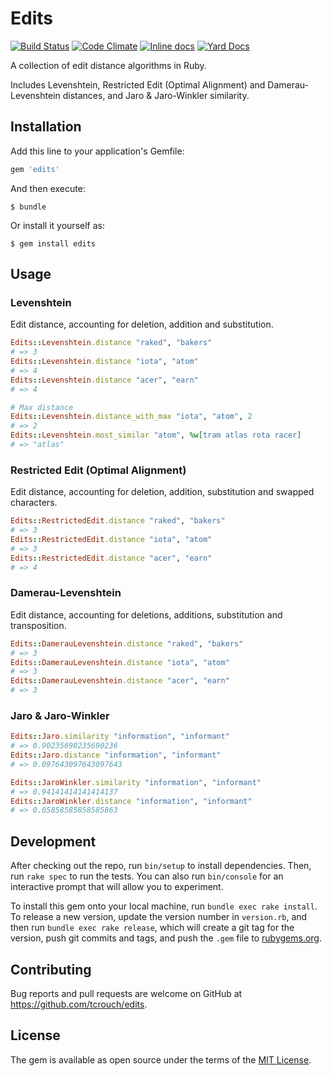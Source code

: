 # Edits

[![Build Status](https://travis-ci.org/tcrouch/edits.svg?branch=master)](https://travis-ci.org/tcrouch/edits)
[![Code Climate](https://codeclimate.com/github/tcrouch/edits/badges/gpa.svg)](https://codeclimate.com/github/tcrouch/edits)
[![Inline docs](http://inch-ci.org/github/tcrouch/edits.svg?branch=master)](http://inch-ci.org/github/tcrouch/edits)
[![Yard Docs](http://img.shields.io/badge/yard-docs-blue.svg)](http://rubydoc.info/github/tcrouch/edits)

A collection of edit distance algorithms in Ruby.

Includes Levenshtein, Restricted Edit (Optimal Alignment) and Damerau-Levenshtein distances, and Jaro & Jaro-Winkler similarity.

## Installation

Add this line to your application's Gemfile:

```ruby
gem 'edits'
```

And then execute:

    $ bundle

Or install it yourself as:

    $ gem install edits

## Usage

### Levenshtein

Edit distance, accounting for deletion, addition and substitution.

```ruby
Edits::Levenshtein.distance "raked", "bakers"
# => 3
Edits::Levenshtein.distance "iota", "atom"
# => 4
Edits::Levenshtein.distance "acer", "earn"
# => 4

# Max distance
Edits::Levenshtein.distance_with_max "iota", "atom", 2
# => 2
Edits::Levenshtein.most_similar "atom", %w[tram atlas rota racer]
# => "atlas"
```

### Restricted Edit (Optimal Alignment)

Edit distance, accounting for deletion, addition, substitution and swapped
characters.

```ruby
Edits::RestrictedEdit.distance "raked", "bakers"
# => 3
Edits::RestrictedEdit.distance "iota", "atom"
# => 3
Edits::RestrictedEdit.distance "acer", "earn"
# => 4
```

### Damerau-Levenshtein

Edit distance, accounting for deletions, additions, substitution and
transposition.

```ruby
Edits::DamerauLevenshtein.distance "raked", "bakers"
# => 3
Edits::DamerauLevenshtein.distance "iota", "atom"
# => 3
Edits::DamerauLevenshtein.distance "acer", "earn"
# => 3
```

### Jaro & Jaro-Winkler

```ruby
Edits::Jaro.similarity "information", "informant"
# => 0.90235690235690236
Edits::Jaro.distance "information", "informant"
# => 0.097643097643097643

Edits::JaroWinkler.similarity "information", "informant"
# => 0.94141414141414137
Edits::JaroWinkler.distance "information", "informant"
# => 0.05858585858585863
```

## Development

After checking out the repo, run `bin/setup` to install dependencies. Then, run `rake spec` to run the tests. You can also run `bin/console` for an interactive prompt that will allow you to experiment.

To install this gem onto your local machine, run `bundle exec rake install`. To release a new version, update the version number in `version.rb`, and then run `bundle exec rake release`, which will create a git tag for the version, push git commits and tags, and push the `.gem` file to [rubygems.org](https://rubygems.org).

## Contributing

Bug reports and pull requests are welcome on GitHub at https://github.com/tcrouch/edits.

## License

The gem is available as open source under the terms of the [MIT License](http://opensource.org/licenses/MIT).
